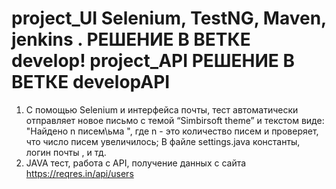 # project_UI  Selenium, TestNG, Maven, jenkins . РЕШЕНИЕ В ВЕТКЕ develop! project_API РЕШЕНИЕ В ВЕТКЕ developAPI

1. С помощью Selenium и интерфейса почты, тест автоматически отправляет новое 
письмо с темой “Simbirsoft theme” и текстом виде: "Найдено n писем\ьма ", 
где n - это количество писем и проверяет, что число писем увеличилось;
В файле settings.java константы, логин почты , и тд.
2. JAVA тест, работа с API, получение данных с сайта https://reqres.in/api/users
